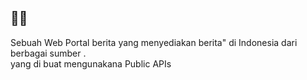 ## 💙💙
Sebuah Web Portal berita yang menyediakan berita" di Indonesia dari berbagai sumber .\
yang di buat mengunakana Public APIs
